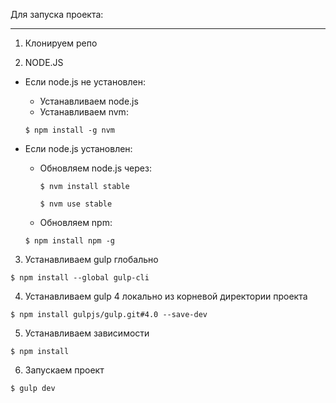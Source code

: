
Для запуска проекта:
____________________

1. Клонируем репо

2. NODE.JS
  * Если node.js не установлен:
    + Устанавливаем node.js
    + Устанавливаем nvm:

     `$ npm install -g nvm`

  * Если node.js установлен:
    + Обновляем node.js через:

      `$ nvm install stable`

      `$ nvm use stable`

    +  Обновляем npm:

      `$ npm install npm -g`

3. Устанавливаем gulp глобально

  `$ npm install --global gulp-cli`

4. Устанавливаем gulp 4 локально из корневой директории проекта

  `$ npm install gulpjs/gulp.git#4.0 --save-dev`

5. Устанавливаем зависимости

  `$ npm install`

6. Запускаем проект

  `$ gulp dev`
